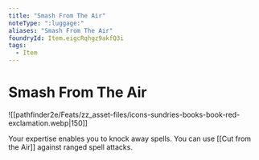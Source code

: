 ```yaml
---
title: "Smash From The Air"
noteType: ":luggage:"
aliases: "Smash From The Air"
foundryId: Item.eigcRqhgz9akfQ3i
tags:
  - Item
---
```


# Smash From The Air
![[pathfinder2e/Feats/zz_asset-files/icons-sundries-books-book-red-exclamation.webp|150]]

Your expertise enables you to knock away spells. You can use [[Cut from the Air]] against ranged spell attacks.

